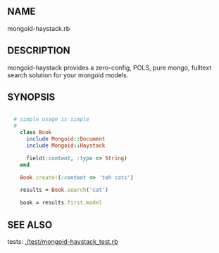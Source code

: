 NAME
----

  mongoid-haystack.rb

DESCRIPTION
-----------

  mongoid-haystack provides a zero-config, POLS, pure mongo, fulltext search
  solution for your mongoid models.

SYNOPSIS
--------

````ruby

  # simple usage is simple
  #
    class Book
      include Mongoid::Document
      include Mongoid::Haystack

      field(:content, :type => String)
    end

    Book.create!(:content => 'teh cats')

    results = Book.search('cat')

    book = results.first.model


````

SEE ALSO
--------
  tests: <a href='./test/mongoid-haystack_test.rb'>./test/mongoid-haystack_test.rb<a/>

